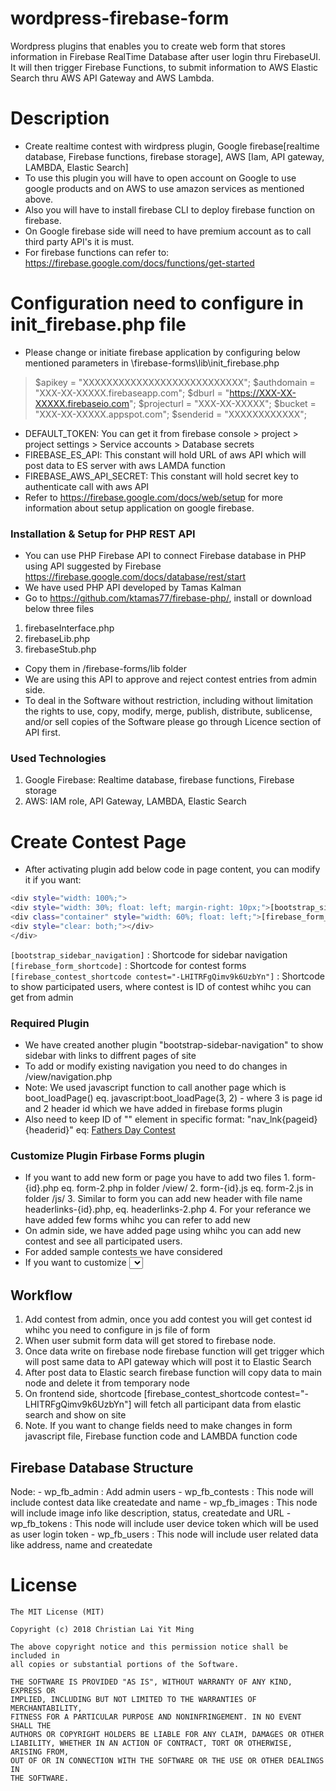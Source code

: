 # wordpress-firebase-form
Wordpress plugins that enables you to create web form that  stores information in Firebase RealTime Database after user login thru FirebaseUI. It will then trigger Firebase Functions, to submit information to AWS Elastic Search thru AWS API Gateway and AWS Lambda.

# Description
  - Create realtime contest with wirdpress plugin, Google firebase[realtime database, Firebase functions, firebase storage], AWS [Iam, API gateway, LAMBDA, Elastic Search]
  - To use this plugin you will have to open account on Google to use google products and on AWS to use amazon services as mentioned above.
  - Also you will have to install firebase CLI to deploy firebase function on firebase.
  - On Google firebase side will need to have premium account as to call third party API's it is must.
  - For firebase functions can refer to: https://firebase.google.com/docs/functions/get-started
  
# Configuration need to configure in init_firebase.php file
- Please change or initiate firebase application by configuring below mentioned parameters in \firebase-forms\lib\init_firebase.php
> $apikey = "XXXXXXXXXXXXXXXXXXXXXXXXXXX";
> $authdomain = "XXX-XX-XXXXX.firebaseapp.com";
> $dburl = "https://XXX-XX-XXXXX.firebaseio.com";
> $projecturl = "XXX-XX-XXXXX";
> $bucket = "XXX-XX-XXXXX.appspot.com";
> $senderid = "XXXXXXXXXXXX";

- DEFAULT_TOKEN:  You can get it from firebase console > project > project settings > Service accounts > Database secrets
- FIREBASE_ES_API: This constant will hold URL of aws API which will post data to ES server with aws LAMDA function
- FIREBASE_AWS_API_SECRET: This constant will hold secret key to authenticate call with aws API
- Refer to https://firebase.google.com/docs/web/setup for more information about setup application on google firebase.

### Installation & Setup for PHP REST API
- You can use PHP Firebase API to connect Firebase database in PHP using API suggested by Firebase https://firebase.google.com/docs/database/rest/start
- We have used PHP API developed by Tamas Kalman
- Go to https://github.com/ktamas77/firebase-php/, install or download below three files
1. firebaseInterface.php
2. firebaseLib.php
3. firebaseStub.php
- Copy them in /firebase-forms/lib folder
- We are using this API to approve and reject contest entries from admin side.
- To deal in the Software without restriction, including without limitation the rights to use, copy, modify, merge, publish, distribute, sublicense, and/or sell copies of the Software please go through Licence section of API first. 

### Used Technologies
1. Google Firebase: Realtime database, firebase functions, Firebase storage
2. AWS: IAM role, API Gateway, LAMBDA, Elastic Search

# Create Contest Page
  - After activating plugin add below code in page content, you can modify it if you want:
```sh
<div style="width: 100%;">
<div style="width: 30%; float: left; margin-right: 10px;">[bootstrap_sidebar_navigation]</div>
<div class="container" style="width: 60%; float: left;">[firebase_form_shortcode]</div>
<div style="clear: both;"></div>
</div>
```
  `[bootstrap_sidebar_navigation]` : Shortcode for sidebar navigation 
  `[firebase_form_shortcode]` : Shortcode for contest forms
  `[firebase_contest_shortcode contest="-LHITRFgQimv9k6UzbYn"]` : Shortcode to show participated users, where contest is ID of contest whihc you can get from admin
  
### Required Plugin
  - We have created another plugin "bootstrap-sidebar-navigation" to show sidebar with links to diffrent pages of site
  - To add or modify existing navigation you need to do changes in /view/navigation.php
  - Note: We used javascript function to call another page which is boot_loadPage() eq.
	javascript:boot_loadPage(3, 2)  - where 3 is page id and 2 header id which we have added in firebase forms plugin
  - Also need to keep ID of "<a>" element in specific format: "nav_lnk{pageid}{headerid}" eq: <a id="nav_lnk32" href="javascript:boot_loadPage(3, 2)">Fathers Day Contest</a>

### Customize Plugin Firbase Forms plugin
  - If you want to add new form or page you have to add two files
    	1. form-{id}.php eq. form-2.php in folder /view/
	2. form-{id}.js  eq. form-2.js in folder /js/
	3. Similar to form you can add new header with file name headerlinks-{id}.php, eq. headerlinks-2.php 
	4. For your referance we have added few forms whihc you can refer to add new
  - On admin side, we have added page using whihc you can add new contest and see all participated users.
  - For added sample contests we have considered 
  - If you want to customize <select> dropdown using select2 lib to implement multiple select drop down you need to follow  two points below with some changes in form.js and form html
  	1 Go to https://github.com/select2/select2/blob/master/LICENSE.md, find and download select2.min.js file then paste it in WordPress-Plugins/firebase-forms/js folder
  	2 Go to https://github.com/select2/select2/blob/master/LICENSE.md, find and download select2.min.css file then paste it in WordPress-Plugins/firebase-forms/css folder
	
## Workflow
  1. Add contest from admin, once you add contest you will get contest id whihc you need to configure in js file of form 
  2. When user submit form data will get stored to firebase node.
  3. Once data write on firebase node firebase function will get trigger which will post same data to API gateway which will post it to Elastic Search
  4. After post data to Elastic search firebase function will copy data to main node and delete it from temporary node
  5. On frontend side, shortcode [firebase_contest_shortcode contest="-LHITRFgQimv9k6UzbYn"] will fetch all participant data from elastic search and show on site
  6. Note. If you want to change fields need to make changes in form javascript file, Firebase function code and LAMBDA function code
 
## Firebase Database Structure
Node: 
	- wp_fb_admin : Add admin users 
	- wp_fb_contests : This node will include contest data like createdate and name
	- wp_fb_images	: This node will include image info like description, status, createdate and URL
	- wp_fb_tokens	: This node will include user device token which will be used as user login token
	- wp_fb_users	: This node will include user related data like address, name and createdate
	
# License

```
The MIT License (MIT)

Copyright (c) 2018 Christian Lai Yit Ming

The above copyright notice and this permission notice shall be included in
all copies or substantial portions of the Software.

THE SOFTWARE IS PROVIDED "AS IS", WITHOUT WARRANTY OF ANY KIND, EXPRESS OR
IMPLIED, INCLUDING BUT NOT LIMITED TO THE WARRANTIES OF MERCHANTABILITY,
FITNESS FOR A PARTICULAR PURPOSE AND NONINFRINGEMENT. IN NO EVENT SHALL THE
AUTHORS OR COPYRIGHT HOLDERS BE LIABLE FOR ANY CLAIM, DAMAGES OR OTHER
LIABILITY, WHETHER IN AN ACTION OF CONTRACT, TORT OR OTHERWISE, ARISING FROM,
OUT OF OR IN CONNECTION WITH THE SOFTWARE OR THE USE OR OTHER DEALINGS IN
THE SOFTWARE.
```
